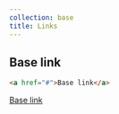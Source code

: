 ```yaml
---
collection: base
title: Links
---
```


## Base link
```html
<a href="#">Base link</a>
```

<a href="#">Base link</a>
